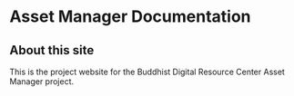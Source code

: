 # Asset Manager Documentation
## About this site

This is the project website for the Buddhist Digital Resource Center Asset Manager project.




